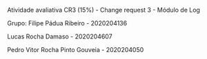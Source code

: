 Atividade avaliativa CR3 (15%) - Change request 3 - Módulo de Log

Grupo:
Filipe Pádua Ribeiro - 2020204136

Lucas Rocha Damaso - 2020204607

Pedro Vitor Rocha Pinto Gouveia - 2020204050

